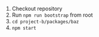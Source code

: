 1. Checkout repository
2. Run `npm run bootstrap` from root
3. `cd project-b/packages/baz`
4. `npm start`

